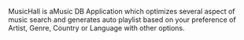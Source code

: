 MusicHall is aMusic DB Application which optimizes several aspect of music search and generates auto playlist based
on your preference of Artist, Genre, Country or Language with other options.